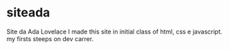 # siteada
Site da Ada Lovelace
I made this site in initial class of html, css e javascript.
my firsts steeps on dev carrer.
